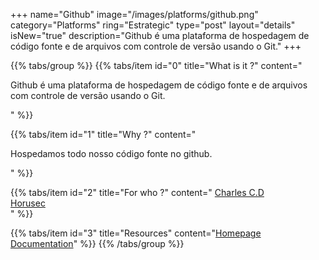 +++
name="Github"
image="/images/platforms/github.png"
category="Platforms"
ring="Estrategic"
type="post"
layout="details"
isNew="true"
description="Github é uma plataforma de hospedagem de código fonte e de arquivos com controle de versão usando o Git."
+++

{{% tabs/group %}}
  {{% tabs/item id="0" title="What is it ?" content="<p>Github é uma plataforma de hospedagem de código fonte e de arquivos com controle de versão usando o Git.</p>" %}}
  
  {{% tabs/item id="1" title="Why ?" content="<p>Hospedamos todo nosso código fonte no github.</p>" %}}
  
  {{% tabs/item id="2" title="For who ?" content="
  <a href='https://charlescd.io/'>Charles C.D</a><br /><a href='https://horusec.io/site/'>Horusec</a><br />" %}}

  {{% tabs/item id="3" title="Resources" content="<a href='https://github.com/'>Homepage</a> <br /> <a href='https://docs.github.com/en/get-started'>Documentation</a>" %}}
{{% /tabs/group %}}